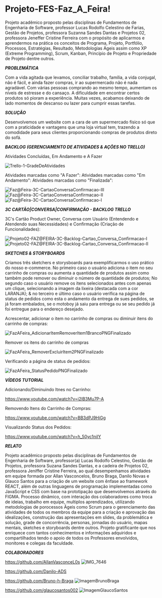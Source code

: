 # Projeto-FES-Faz_A_Feira!

Projeto acadêmico proposto pelas disciplinas de Fundamentos de Engenharia de Software, professor Lucas Rodolfo Celestino de Farias, Gestão de Projetos, professora Suzanna Sandes Dantas e Projetos 02, professora Jeneffer Cristine Ferreira com o propósito de aplicarmos e aprendermos na prática os conceitos de Programa, Projeto, Portfólio, Processos, Estratégias, Resultado, Metodologias Ágeis assim como XP (Extreme Programming), Scrum, Kanban, Princípio de Projeto e Propriedade de Projeto dentre outros.


***PROBLEMÁTICA***


Com a vida agitada que levamos, conciliar trabalho, família, a vida conjugal, não é fácil, e ainda fazer compras, ir ao supermercado não é nada agradável. Com várias pessoas comprando ao mesmo tempo, aumentam os níveis de estresse e do cansaço. A dificuldade em encontrar certos produtos só pioram a experiência. Muitas vezes, acabamos deixando de lado momentos de descanso ou lazer para cumprir essas tarefas.



***SOLUÇÃO***

Desenvolvemos um website com a cara de um supermercado físico só que com a praticidade e vantagens que uma loja virtual tem, trazendo a comodidade para seus clientes proporcionando compras de produtos direto do sofá.


***BACKLOG (GERENCIAMENTO DE ATIVIDADES & AÇÕES NO TRELLO)***


Atividades Concluídas, Em Andamento e A Fazer


![Trello-1-GradeDeAtividades](https://github.com/user-attachments/assets/821f8277-22dc-412f-b0ed-f5af0807a355)

Atividades marcadas como "A Fazer":        Atividades marcadas como "Em Andamento":         Atividades marcadas como "Finalizada":


![Faz@Feira-3C-CartaoConversaConfirmacao-III](https://github.com/user-attachments/assets/84400e9c-8466-4d7d-8880-c018cbdba9c0)
![Faz@Feira-3C-CartaoConversaConfirmacao-II](https://github.com/user-attachments/assets/c931b4ec-e9f5-4d87-9580-fa2e6e255edb)
![Faz@Feira-3C-CartaoConversaConfirmacao-I](https://github.com/user-attachments/assets/3f7c4a4c-ea46-4ee1-bc8a-9551175ade2f)


***3C CARTÃO|CONVERSA|CONFIRMAÇÃO - BACKLOG TRELLO***


3C's Cartão Product Owner, Conversa com Usuário (Entendendo e Atendendo suas Necessidades) e Confirmação (Criação de Funcionalidades):

![Projeto02-FAZ@FEIRA-3C-Backlog-Cartao_Conversa_Confirmacao-I](https://github.com/user-attachments/assets/a7713fc5-a01f-4f5e-a8fa-ecbda028fa25) ![Projeto02-FAZ@FEIRA-3C-Backlog-Cartao_Conversa_Confirmacao-II](https://github.com/user-attachments/assets/45a818da-2368-4b74-825a-61e0b555cf34)


***SKETCHES & STORYBOARDS***


Criamos três sketchers e storysboards para exemplificarmos o uso prático do nosso e-commerce. 
No primeiro caso o usuário adiciona o item no seu carrinho de compras ou aumenta a quantidade de produtos assim como também pode remover ou diminuir o número de quantidade de produtos;
No segundo caso o usuário remove os itens selecionados antes com apenas um clique, selecionando a imagem da lixeira (destacada com a cor LARANJA);
& no terceiro e último caso o usuário verifica na página de status de pedidos como esta o andamento da entrega de sues pedidos, se já foram embalados, se o motoboy já saiu para entrega ou se seu pedido já foi entregue para o endereço desejado. 


Acrescentar, adicionar o item no carrinho de compras ou diminuir itens do carrinho de compras:


![FazAFeira_AdicionarItemRemoverItem1BrancoPNGFinalizado](https://github.com/user-attachments/assets/f1e84ea7-08ce-4fbb-8d52-9d7d8b2b4032)


Remover os itens do carrinho de compras


![FazAFeira_RemoverExcluirItem2PNGFinalizado](https://github.com/user-attachments/assets/9ef21870-4360-4eee-b42b-f2c3e2546c22)


Verificando a página de status de pedidos:


![FazAFeira_StatusPedidoPNGFinalizado](https://github.com/user-attachments/assets/5c5d5551-e784-4128-8e82-a76c6f92b923)



***VÍDEOS TUTORIAL***


Adicionando/Diminuindo Itnes no Carrinho:

https://www.youtube.com/watch?v=i2IB3Mu7P-A

Removendo Itens do Carrinho de Compras:

https://www.youtube.com/watch?v=BB3dPJ9HiGg

Visualizando Status dos Pedidos:

https://www.youtube.com/watch?v=h_50yc1niIY



***RELATO***


Projeto acadêmico proposto pelas disciplinas de Fundamentos de Engenharia de Software, professor(a) Lucas Rodolfo Celestino, Gestão de Projetos, professora Suzana Sandes Dantas, e a cadeira de Projetos 02, professora Jeniffer Cristine Ferreira, ao qual desempenhamos atividades em equipe formada por Allan Vasconcelos, Bruno Braga, Danilo Novas e Glauco Santos para a criação de um website com ênfase ao framework REACT, além de outras linguagens de programação implementadas como JavaScript e CSS com base na prototipação que desenvolvemos através do FIGMA. Processo dinâmico, com interação dos colaboradores como troca de ideias, trabalho em equipe, multiplos aprendizados, utilizando metodologias de porocessos Ágeis como Scrum para o gerenciamento das atividades de todos os membros da equipe para a criação e aprovação das idealizações, construção das apresentações em slides, da problemática e solução, grade de concorrência, personas, jornadas do usuário, mapas mentais, sketches e storyboards dentre outros. Projeto gratificante que nos enriquece com tantos conhecimentos e informações adquiridos e compartilhados tendo o apoio de todos os Professores envolvidos, monitores e colegas da faculdade.



***COLABORADORES***

https://github.com/AllanVasconceL0s
![IMG_7646](https://github.com/user-attachments/assets/ebd78a52-3c1d-4c17-869d-eab3a27f00de)

https://github.com/Danilo-ADS

https://github.com/Bruno-h-Braga
![ImagemBrunoBraga](https://github.com/user-attachments/assets/43d798c4-6ac4-437f-b837-58ab1a77aa33)


https://github.com/glaucosantos002
![ImagemGlaucoSantos](https://github.com/user-attachments/assets/5ad36940-707c-4c6c-9e39-ad5338b9eb80)

